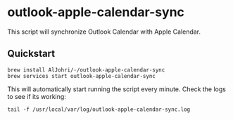 # outlook-apple-calendar-sync

This script will synchronize Outlook Calendar with Apple Calendar.

## Quickstart

```
brew install AlJohri/-/outlook-apple-calendar-sync
brew services start outlook-apple-calendar-sync
```

This will automatically start running the script every minute. Check the logs to see if its working:

```
tail -f /usr/local/var/log/outlook-apple-calendar-sync.log
```

<!--
If you are running into any errors, you can change the default options using the following environment variables:

- 'OUTLOOK_CALENDAR_NAME'
- 'OUTLOOK_CALENDAR_INDEX'
- 'APPLE_CALENDAR_NAME'
- 'DAYS_AGO'
- 'DAYS_AHEAD'

NOTE: The Outlook Calendar `name` and `index` may be different on your computer.
-->
